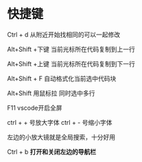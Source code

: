 # 快捷键

Ctrl + d 从附近开始找相同的可以一起修改

Alt+Shift +下键 当前光标所在代码复制到上一行

Alt+Shift +上键 当前光标所在代码复制到下一行

Alt+Shift + F 自动格式化当前选中代码块

Alt+Shift 用鼠标拉  同时选中多行

F11 vscode开启全屏

ctrl + + 号放大字体
ctrl + - 号缩小字体

左边的小放大镜就是全局搜索，十分好用

Ctrl + b **打开和关闭左边的导航栏**